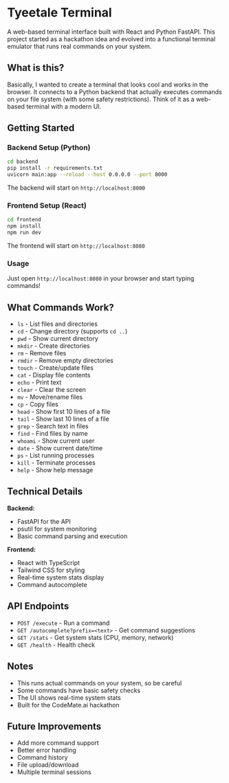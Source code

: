 # Tyeetale Terminal

A web-based terminal interface built with React and Python FastAPI. This project started as a hackathon idea and evolved into a functional terminal emulator that runs real commands on your system.

## What is this?

Basically, I wanted to create a terminal that looks cool and works in the browser. It connects to a Python backend that actually executes commands on your file system (with some safety restrictions). Think of it as a web-based terminal with a modern UI.

## Getting Started

### Backend Setup (Python)

```bash
cd backend
pip install -r requirements.txt
uvicorn main:app --reload --host 0.0.0.0 --port 8000
```

The backend will start on `http://localhost:8000`

### Frontend Setup (React)

```bash
cd frontend
npm install
npm run dev
```

The frontend will start on `http://localhost:8080`

### Usage

Just open `http://localhost:8080` in your browser and start typing commands!

## What Commands Work?

- `ls` - List files and directories
- `cd` - Change directory (supports `cd ..`)
- `pwd` - Show current directory
- `mkdir` - Create directories
- `rm` - Remove files
- `rmdir` - Remove empty directories
- `touch` - Create/update files
- `cat` - Display file contents
- `echo` - Print text
- `clear` - Clear the screen
- `mv` - Move/rename files
- `cp` - Copy files
- `head` - Show first 10 lines of a file
- `tail` - Show last 10 lines of a file
- `grep` - Search text in files
- `find` - Find files by name
- `whoami` - Show current user
- `date` - Show current date/time
- `ps` - List running processes
- `kill` - Terminate processes
- `help` - Show help message

## Technical Details

**Backend:**
- FastAPI for the API
- psutil for system monitoring
- Basic command parsing and execution

**Frontend:**
- React with TypeScript
- Tailwind CSS for styling
- Real-time system stats display
- Command autocomplete

## API Endpoints

- `POST /execute` - Run a command
- `GET /autocomplete?prefix=<text>` - Get command suggestions
- `GET /stats` - Get system stats (CPU, memory, network)
- `GET /health` - Health check

## Notes

- This runs actual commands on your system, so be careful
- Some commands have basic safety checks
- The UI shows real-time system stats
- Built for the CodeMate.ai hackathon

## Future Improvements

- Add more command support
- Better error handling
- Command history
- File upload/download
- Multiple terminal sessions
